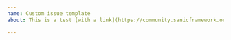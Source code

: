 ```yaml
---
name: Custom issue template
about: This is a test [with a link](https://community.sanicframework.org/)

---
```



